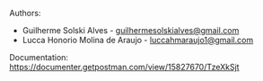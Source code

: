 Authors:
* Guilherme Solski Alves - guilhermesolskialves@gmail.com
* Lucca Honorio Molina de Araujo - luccahmaraujo1@gmail.com

Documentation:
    https://documenter.getpostman.com/view/15827670/TzeXkSjt
